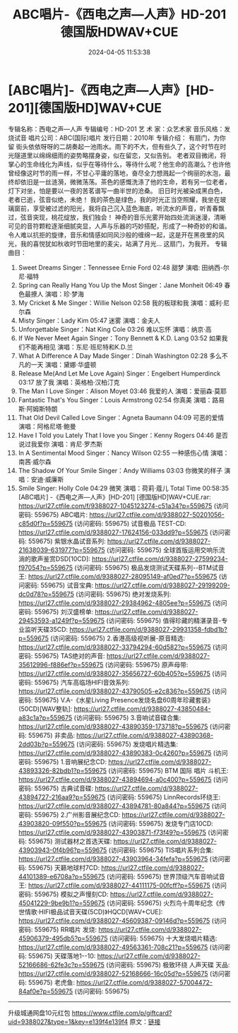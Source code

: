 ﻿---
title: ABC唱片-《西电之声—人声》HD-201德国版HDWAV+CUE
date: 2024-04-05 11:53:38
categories: 古典音乐、新世纪、纯音雅乐
tags: 纯音雅乐
---
# [ABC唱片]-《西电之声—人声》[HD-201][德国版HD]WAV+CUE

专辑名称：西电之声—人声
专辑编号：HD-201
艺 术 家：众艺术家
音乐风格：发烧试音
唱片公司：ABC(国际)唱片
发行日期：2010年
专辑介绍：
有扇门，为你留
街头依依呀呀的二胡奏起一池雨水。雨下的不大，但有些久了，这个时节在时光隧道里以绵绵细雨的姿势略摆身姿，似在留恋，又似告别。
老者双目微闭，将掌心的生命线化为声线，似乎在等待什么，等待什么呢？他生命的高潮么？也许他曾经像这时节的雨一样，不甘心平庸的落地，奋尽全力想溅起一个绚丽的水泡，最终却依旧是一丝涟漪，微微荡荡。茶色的感慨洗涤了他的生命，若有另一位老者，灯下对坐，怕是要以一夜的苦茗谱写一曲半世的沧桑。
旧日时光被染成黑白色，老者已逝，弦音似绝，未绝！
我的茶色是绿色，我的时光正当空照耀，我坐在玻璃窗前，享受被过滤的阳光，我将自己沉入蓝色海底，听流水的声音，听青春飘过，弦音突现，桃花绽放，我们独会！
神奇的音乐光雾开始四处流淌迷漫，清晰可见的音符颗粒逐渐细腻突显，人声与乐器的巧妙搭配，形成了一种奇妙的和谐。令人难以抗拒的旋律，音乐和情感如同风沙般的缠绵一起，这是开在黑夜里的风光，我的喜悦犹如秋收时节田地里的麦尖，站满了月光…
这扇门，为我开。
专辑曲目：
01. Sweet Dreams Singer：Tennessee Ernie Ford 02:48
甜梦 演唱: 田纳西-尔尼·福特
02. Spring can Really Hang You Up the Most Singer：Jane Monheit
06:49
春色最撩人 演唱：珍·梦海
03. My Cricket & Me Singer：Willie Nelson 02:58
我的板球和我 演唱：威利·尼尔森
04. Misty Singer：Lady Kim 05:47
迷雾 演唱：金夫人
05. Unforgettable Singer：Nat King Cole 03:26
难以忘怀 演唱：纳京·高
06. If We Never Meet Again Singer：Tony Bennett & K.D. Lang
03:52
如果我们不能再相见 演唱：东尼·班尼特和K.D.兰
07. What A Difference A Day Made Singer：Dinah Washington
02:28
多么不凡的一天 演唱：黛娜·华盛顿
08. Release Me(And Let Me Love Again) Singer：Engelbert
Humperdinck 03:17
放了我 演唱：英格柏·汉柏汀克
09. The Man I Love Singer：Alison Moyet 03:46
我爱的人 演唱：爱丽森·莫耶
10. Fantastic That's You Singer：Louis Armstrong 02:54
你真美 演唱：路易斯·阿姆斯特朗
11. That Old Devil Called Love Singer：Agneta Baumann 04:09
可恶的爱情 演唱：阿格尼塔·鲍曼
12. Have I Told you Lately That I love you Singer：Kenny Rogers
04:46
是否说过我爱你 演唱：肯尼·罗杰斯
13. In A Sentimental Mood Singer：Nancy Wilson 02:55
一种感伤心情 演唱：南茜·威尔森
14. The Shadow Of Your Smile Singer：Andy Williams 03:03
你微笑的样子 演唱：安迪·威廉斯
15. Smile Singer: Holly Cole 04:29
微笑 演唱：荷莉·蔻儿
Total Time 00:58:35
[ABC唱片] -《西电之声—人声》[HD-201] [德国版HD]WAV+CUE.rar: https://url27.ctfile.com/f/9388027-1045123274-c51a34?p=559675
(访问密码: 559675)
ABC唱片: https://url27.ctfile.com/d/9388027-50201056-c85d0f?p=559675
(访问密码: 559675)
试音极品 TEST-CD: https://url27.ctfile.com/d/9388027-17624156-033dd9?p=559675
(访问密码: 559675)
紫银水晶试音系列: https://url27.ctfile.com/d/9388027-21638039-631977?p=559675
(访问密码: 559675)
全球首版运用交响乐流淌的歌声鉴赏DSD[10CD]: https://url27.ctfile.com/d/9388027-27599234-f97054?p=559675
(访问密码: 559675)
极品发烧测试天碟系列--BTM试音王: https://url27.ctfile.com/d/9388027-28095149-af0ed7?p=559675
(访问密码: 559675)
试音宝典: https://url27.ctfile.com/d/9388027-29199209-dc0d78?p=559675
(访问密码: 559675)
绝对发烧系列: https://url27.ctfile.com/d/9388027-29384962-4805ee?p=559675
(访问密码: 559675)
刘汉盛榜单: https://url27.ctfile.com/d/9388027-29453593-a1249f?p=559675
(访问密码: 559675)
值得珍藏的精湛录音-专业监听天碟35CD: https://url27.ctfile.com/d/9388027-29931358-fdbd1b?p=559675
(访问密码: 559675)
2.香港高级视听展-原音精选: https://url27.ctfile.com/d/9388027-33794294-60d582?p=559675
(访问密码: 559675)
TAS绝对的声音: https://url27.ctfile.com/d/9388027-35612996-f886ef?p=559675
(访问密码: 559675)
原声母带: https://url27.ctfile.com/d/9388027-35656727-60b405?p=559675
(访问密码: 559675)
汽车高临场HIFI音效系列: https://url27.ctfile.com/d/9388027-43790505-e2c836?p=559675
(访问密码: 559675)
V.A-《水星Living Presence发烧名盘60周年珍藏套装》(50CD)[WAV整轨]: https://url27.ctfile.com/d/9388027-43850484-a83c1a?p=559675
(访问密码: 559675)
3.音响试音碟合集: https://url27.ctfile.com/d/9388027-43890359-173718?p=559675
(访问密码: 559675)
非卖品: https://url27.ctfile.com/d/9388027-43890368-2dd03b?p=559675
(访问密码: 559675)
发烧唱片精选集: https://url27.ctfile.com/d/9388027-43890383-0c4260?p=559675
(访问密码: 559675)
1.音响展纪念CD: https://url27.ctfile.com/d/9388027-43893326-82bdb1?p=559675
(访问密码: 559675)
BTM 国际 唱片 斗机王: https://url27.ctfile.com/d/9388027-43894694-a0c400?p=559675
(访问密码: 559675)
古典试音碟: https://url27.ctfile.com/d/9388027-43894727-216aa9?p=559675
(访问密码: 559675)
LinnRecords环绕王: https://url27.ctfile.com/d/9388027-43894781-80a844?p=559675
(访问密码: 559675)
2.广州影音展纪念CD: https://url27.ctfile.com/d/9388027-43903820-09f550?p=559675
(访问密码: 559675)
发烧专门店10CD: https://url27.ctfile.com/d/9388027-43903871-f73f49?p=559675
(访问密码: 559675)
测试器材之首选天碟: https://url27.ctfile.com/d/9388027-43903943-0f4b96?p=559675
(访问密码: 559675)
TIS唱片系列合集: https://url27.ctfile.com/d/9388027-43903964-34fefa?p=559675
(访问密码: 559675)
天籁地球村7CD: https://url27.ctfile.com/d/9388027-44101389-e6708a?p=559675
(访问密码: 559675)
世界顶级汽车音响试音王: https://url27.ctfile.com/d/9388027-44111175-00fcff?p=559675
(访问密码: 559675)
模拟之声慢刻CD: https://url27.ctfile.com/d/9388027-45041229-9be9b1?p=559675
(访问密码: 559675)
火烈鸟十周年纪念《传世情歌·HIFI极品试音天碟(5CD)》HQCD[WAV+CUE]: https://url27.ctfile.com/d/9388027-45609387-09146d?p=559675
(访问密码: 559675)
RR唱片 发烧: https://url27.ctfile.com/d/9388027-45906379-495db5?p=559675
(访问密码: 559675)
十大发烧唱片精选: https://url27.ctfile.com/d/9388027-49563361-708c21?p=559675
(访问密码: 559675)
天碟落地1--10: https://url27.ctfile.com/d/9388027-52166686-62fe3c?p=559675
(访问密码: 559675)
极致环绕 人声天碟 天品: https://url27.ctfile.com/d/9388027-52168666-16c05d?p=559675
(访问密码: 559675)
老虎鱼: https://url27.ctfile.com/d/9388027-57004472-84af0e?p=559675
(访问密码: 559675)
**************************
升级城通网盘10元红包 https://www.ctfile.com/p/giftcard?uid=9388027&type=1&key=e139f4e139f4
原文：[链接](https://blog.sina.com.cn/s/blog_1647c7e760103150d.html)